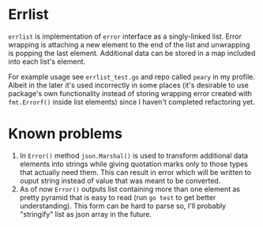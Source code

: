 # Errlist
`errlist` is implementation of `error` interface as a singly-linked list. Error wrapping is attaching a new element to the end of the list and unwrapping is popping the last element. Additional data can be stored in a map included into each list's element. 

For example usage see `errlist_test.go` and repo called `peary` in my profile. Albeit in the later it's used incorrectly in some places (it's desirable to use package's own functionality instead of storing wrapping error created with `fmt.Errorf()` inside list elements) since I haven't completed refactoring yet.

# Known problems
1. In `Error()` method `json.Marshal()` is used to transform additional data elements into strings while giving quotation marks only to those types that actually need them. This can result in error which will be written to ouput string instead of value that was meant to be converted.
2. As of now `Error()` outputs list containing more than one element as pretty pyramid that is easy to read (run `go test` to get better understanding). This form can be hard to parse so, I'll probably "stringify" list as json array in the future.   